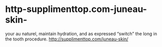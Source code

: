 # http-supplimenttop.com-juneau-skin-
your au naturel, maintain hydration, and as expressed “switch” the long in the tooth procedure. http://supplimenttop.com/juneau-skin/
